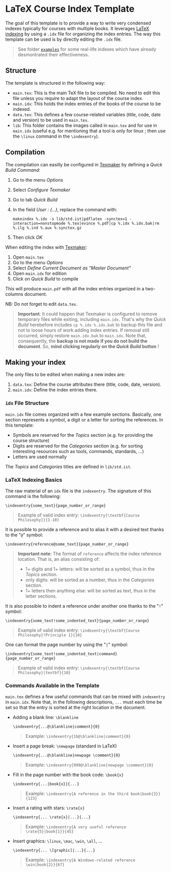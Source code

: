# LaTeX Course Index Template

The goal of this template is to provide a way to write very condensed indexes typically for courses with multiple books. It leverages [LaTeX indexing](https://en.wikibooks.org/wiki/LaTeX/Indexing) by using a `.idx` file for organizing the index entries. The way this template can be used is by directly editing the `.idx` file.

> See folder [`examples`](examples/) for some real-life indexes which have already desmontrated their effectiveness.

## Structure

The template is structured in the following way:

- `main.tex`: This is the main TeX file to be compiled. No need to edit this file unless you require to adapt the layout of the course index.
- `main.idx`: This holds the index entries of the books of the course to be indexed.
- `data.tex`: This defines a few course-related variables (title, code, date and version) to be used in `main.tex`.
- `lib`: This folder contains the images called in `main.tex` and for use in `main.idx` (useful e.g. for mentioning that a tool is only for linux ; then use the `\linux` command in the `\indexentry`).

## Compilation

The compilation can easilly be configured in [Texmaker](https://en.wikipedia.org/wiki/Texmaker) by defining a *Quick Build Command*:

1. Go to the menu *Options*
2. Select *Configure Texmaker*
3. Go to tab *Quick Build*
4. In the field *User : (...)*, replace the command with:

       makeindex %.idx -s lib/std.ist|pdflatex -synctex=1 -interaction=nonstopmode %.tex|evince %.pdf|cp %.idx %.idx.bak|rm %.ilg %.ind %.aux %.synctex.gz

5. Then click *OK*

When editing the index with [Texmaker](https://en.wikipedia.org/wiki/Texmaker):

1. Open `main.tex`
2. Go to the menu *Options*
3. Select *Define Current Document as "Master Document"*
4. Open `main.idx` for edition
5. Click on *Quick Build* to compile

This will produce `main.pdf` with all the index entries organized in a two-columns document.

NB: Do not forget to edit `data.tex`.

> **Important**: It could happen that Texmaker is configured to remove temporary files while exiting, including `main.idx`. That's why the *Quick Build* herebefore includes `cp %.idx %.idx.bak` to backup this file and not to loose hours of work adding index entries. If removal still occurred, simply restore `main.idx.bak` to `main.idx`. Note that, consequently, the **backup is not made if you do not build the document**. So, **mind clicking regularly on the *Quick Build* button** !

## Making your index

The only files to be edited when making a new index are:

1. `data.tex`: Define the course attributes there (title, code, date, version).
2. `main.idx`: Define the index entries there.

### `idx` File Structure

`main.idx` file comes organized with a few example sections. Basically, one section represents a symbol, a digit or a letter for sorting the references. In this template:
- Symbols are reserved for the *Topics* section (e.g. for providing the course structure)
- Digits are reserved for the *Categories* section (e.g. for sorting interesting resources such as tools, commands, standards, ...)
- Letters are used normally

The *Topics* and *Categories* titles are defined in `lib/std.ist`.

### LaTeX Indexing Basics

The raw material of an `idx` file is the `indexentry`. The signature of this command is the following:

    \indexentry{some_text}{page_number_or_range}

> Example of valid index entry: `\indexentry{\textbf{Course Philosophy}}{1-10}`

It is possible to provide a reference and to alias it with a desired text thanks to the "`@`" symbol:

    \indexentry{reference@some_text}{page_number_or_range}

> **Important note**: The format of `reference` affects the index reference location. That is, an alias consisting of:
> 
> - 1+ digits and 1+ letters: will be sorted as a symbol, thus in the *Topics* section.
> - only digits: will be sorted as a number, thus in the *Categories* section.
> - 1+ letters then anything else: will be sorted as text, thus in the letter sections.

It is also possible to indent a reference under another one thanks to the "`!`" symbol:

    \indexentry{some_text!some_indented_text}{page_number_or_range}

> Example of valid index entry: `\indexentry{\textbf{Course Philosophy}!Principle 1}{10}`

One can format the page number by using the "`|`" symbol:

    \indexentry{some_text!some_indented_text|command}{page_number_or_range}

> Example of valid index entry: `\indexentry{\textbf{Course Philosophy}|textbf}{10}`


### Commands Available in the Template

`main.tex` defines a few useful commands that can be mixed with `indexentry` in `main.idx`. Note that, in the following descriptions, `...` must each time be set so that the entry is sorted at the right location in the document.

- Adding a blank line: `\blankline`

      \indexentry{...@\blankline|comment}{0}

  > Example: `\indexentry{1b@\blankline|comment}{0}`

- Insert a page break: `\newpage` (standard in LaTeX)

      \indexentry{...@\blankline|newpage \comment}{0}

  > Example: `\indexentry{999@\blankline|newpage \comment}{0}`

- Fill in the page number with the book code: `\book{x}`

      \indexentry{...|book{x}}{...}

  > Example: `\indexentry{A reference in the third book|book{3}}{123}`

- Insert a rating with stars: `\rate{x}`

      \indexentry{... \rate{x}|...}{...}

  > Example: `\indexentry{A very useful reference \rate{5}|book{1}}{45}`

- Insert graphics: `\linux`, `\mac`, `\win`, `\all`, ...

      \indexentry{... \[graphic]|...}{...}

  > Example: `\indexentry{A Windows-related reference \win|book{2}}{67}`

